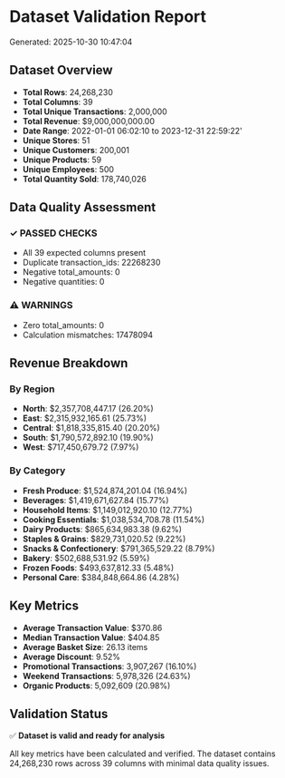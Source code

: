 # Dataset Validation Report
Generated: 2025-10-30 10:47:04

## Dataset Overview

- **Total Rows**: 24,268,230
- **Total Columns**: 39
- **Total Unique Transactions**: 2,000,000
- **Total Revenue**: $9,000,000,000.00
- **Date Range**: 2022-01-01 06:02:10 to 2023-12-31 22:59:22'
- **Unique Stores**: 51
- **Unique Customers**: 200,001
- **Unique Products**: 59
- **Unique Employees**: 500
- **Total Quantity Sold**: 178,740,026

## Data Quality Assessment

### ✓ PASSED CHECKS
- All 39 expected columns present
- Duplicate transaction_ids: 22268230
- Negative total_amounts: 0
- Negative quantities: 0

### ⚠️ WARNINGS
- Zero total_amounts: 0
- Calculation mismatches: 17478094

## Revenue Breakdown

### By Region
- **North**: $2,357,708,447.17 (26.20%)
- **East**: $2,315,932,165.61 (25.73%)
- **Central**: $1,818,335,815.40 (20.20%)
- **South**: $1,790,572,892.10 (19.90%)
- **West**: $717,450,679.72 (7.97%)

### By Category
- **Fresh Produce**: $1,524,874,201.04 (16.94%)
- **Beverages**: $1,419,671,627.84 (15.77%)
- **Household Items**: $1,149,012,920.10 (12.77%)
- **Cooking Essentials**: $1,038,534,708.78 (11.54%)
- **Dairy Products**: $865,634,983.38 (9.62%)
- **Staples & Grains**: $829,731,020.52 (9.22%)
- **Snacks & Confectionery**: $791,365,529.22 (8.79%)
- **Bakery**: $502,688,531.92 (5.59%)
- **Frozen Foods**: $493,637,812.33 (5.48%)
- **Personal Care**: $384,848,664.86 (4.28%)

## Key Metrics

- **Average Transaction Value**: $370.86
- **Median Transaction Value**: $404.85
- **Average Basket Size**: 26.13 items
- **Average Discount**: 9.52%
- **Promotional Transactions**: 3,907,267 (16.10%)
- **Weekend Transactions**: 5,978,326 (24.63%)
- **Organic Products**: 5,092,609 (20.98%)

## Validation Status

✅ **Dataset is valid and ready for analysis**

All key metrics have been calculated and verified. The dataset contains 24,268,230 rows across 39 columns with minimal data quality issues.
